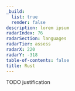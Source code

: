 ```yaml
---
_build:
  list: true
  render: false
description: lorem ipsum
radarIndex: 76
radarSection: languages
radarTier: assess
radarX: 220
radarY: -318
table-of-contents: false
title: Rust
---
```


TODO justification
